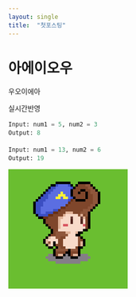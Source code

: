 ```yaml
---
layout: single
title:  "첫포스팅"
---
```


# 아에이오우

우오이에아

실시간반영

```python
Input: num1 = 5, num2 = 3
Output: 8

Input: num1 = 13, num2 = 6
Output: 19
```

![monkey-export](../images/2022-2-27-first/monkey-export.png)



